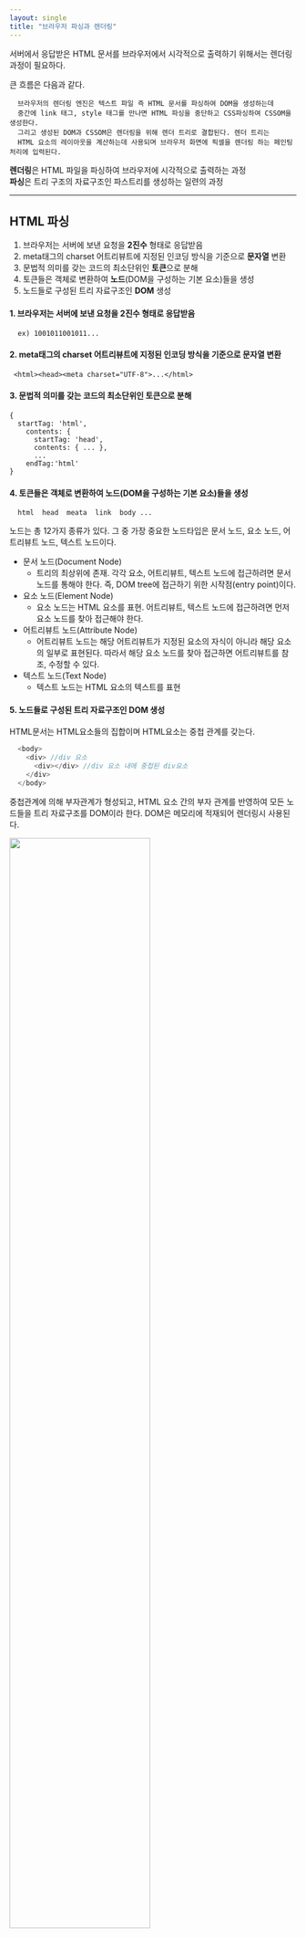 ```yaml
---
layout: single
title: "브라우저 파싱과 렌더링"
---
```


서버에서 응답받은 HTML 문서를 브라우저에서 시각적으로 출력하기 위해서는 렌더링 과정이 필요하다. 

큰 흐름은 다음과 같다.
```
  브라우저의 렌더링 엔진은 텍스트 파일 즉 HTML 문서를 파싱하여 DOM을 생성하는데
  중간에 link 태그, style 태그를 만나면 HTML 파싱을 중단하고 CSS파싱하여 CSSOM을 생성한다. 
  그리고 생성된 DOM과 CSSOM은 렌더링을 위해 렌더 트리로 결합된다. 렌더 트리는
  HTML 요소의 레이아웃을 계산하는데 사용되며 브라우저 화면에 픽셀을 렌더링 하는 페인팅 처리에 입력된다.
```
  **렌더링**은 HTML 파일을 파싱하여 브라우저에 시각적으로 출력하는 과정  
  **파싱**은 트리 구조의 자료구조인 파스트리를 생성하는 일련의 과정  

***

## HTML 파싱

1) 브라우저는 서버에 보낸 요청을 **2진수** 형태로 응답받음  
2) meta태그의 charset 어트리뷰트에 지정된 인코딩 방식을 기준으로 **문자열** 변환  
3) 문법적 의미를 갖는 코드의 최소단위인 **토큰**으로 분해  
4) 토큰들은 객체로 변환하여 **노드**(DOM을 구성하는 기본 요소)들을 생성  
5) 노드들로 구성된 트리 자료구조인 **DOM** 생성

#### 1. 브라우저는 서버에 보낸 요청을 **2진수** 형태로 응답받음
```
  ex) 1001011001011...
```

#### 2. meta태그의 charset 어트리뷰트에 지정된 인코딩 방식을 기준으로 문자열 변환    

 ```
  <html><head><meta charset="UTF-8">...</html>
 ```

#### 3.  문법적 의미를 갖는 코드의 최소단위인 토큰으로 분해

  ```
  {  
    startTag: 'html',
      contents: {
        startTag: 'head',
        contents: { ... },
        ...
      endTag:'html'
  }
  ```

#### 4. 토큰들은 객체로 변환하여 노드(DOM을 구성하는 기본 요소)들을 생성

```
  html  head  meata  link  body ...
```

노드는 총 12가지 종류가 있다. 그 중 가장 중요한 노드타입은 
문서 노드, 요소 노드, 어트리뷰트 노드, 텍스트 노드이다.
  * 문서 노드(Document Node)
    * 트리의 최상위에 존재. 각각 요소, 어트리뷰트, 텍스트 노드에 접근하려면 문서 노드를 통해야 한다. 즉, DOM tree에 접근하기 위한 시작점(entry point)이다.
  * 요소 노드(Element Node)
    * 요소 노드는 HTML 요소를 표현. 어트리뷰트, 텍스트 노드에 접근하려면 먼저 요소 노드를 찾아 접근해야 한다.
  * 어트리뷰트 노드(Attribute Node)
    * 어트리뷰트 노드는 해당 어트리뷰트가 지정된 요소의 자식이 아니라 해당 요소의 일부로 표현된다. 따라서 해당 요소 노드를 찾아 접근하면 어트리뷰트를 참조, 수정할 수 있다.
  * 텍스트 노드(Text Node)
    * 텍스트 노드는 HTML 요소의 텍스트를 표현

#### 5. 노드들로 구성된 트리 자료구조인 DOM 생성

HTML문서는 HTML요소들의 집합이며 HTML요소는 중첩 관계를 갖는다. 

``` javascript
  <body>
    <div> //div 요소
      <div></div> //div 요소 내에 중첩된 div요소
    </div>
  </body>
```

중첩관계에 의해 부자관계가 형성되고, HTML 요소 간의 부자 관계를 반영하여 모든 노드들을 트리 자료구조를 DOM이라 한다. DOM은 메모리에 적재되어 렌더링시 사용된다.

<img src="https://user-images.githubusercontent.com/87258182/142354625-0dba96fb-e463-43f8-826e-ec729712aa56.png" width="70%" height="70%">

##### 결론적으로 HTML문서의 파싱의 결과는 DOM이다.


## CSS 파싱

1. 렌더링 엔진이 HTML을 파싱하다가 link 태그 또는 sytle태그를 만나면 DOM 생성을 일시 중단한다.
2. 어트리뷰트에 지정된 css파일을 서버에 요청
3. HTML파싱과 동일한 파싱과정을 거쳐 CSSOM 생성  
  (2진수 -> 문자 -> 토큰 -> 노드 -> CSSOM )
4. HTML 파싱이 중단된 지점부터 다시 HTML 파싱

CSSOM은 CSS의 상속을 반영
ex) body요소에 font-size 지정시 하위 요소들에도 상속을 반영하여 적용

<img src="https://user-images.githubusercontent.com/87258182/142354902-a83e1f5f-ee45-43a3-b5a5-0d1688fda8c2.png" width="70%" height="70%">

CSS의 파싱의 결과는 CSSOM이다.

## 렌더 트리 생성

DOM과 CSSOM은 렌더링을 위해 렌더 트리로 결합된다. 렌더 트리에는 meta 태그, script 태그 등 실제 화면에 표현되지 않는 노드들은 제거되고 화면에 표현되는 노드들로만 구성된다.

<img src="https://user-images.githubusercontent.com/87258182/142354979-f6ac2c16-bda8-4e13-9b77-9737c8443d58.png" width="80%" height="80%">

## Layout

렌더 트리 노드들이 갖고 있는 스타일과 속성에 따라서 브라우저 화면의 위치와 크기를 계산한다. 즉 레이아웃을 계산한다.

## Paint

레이아웃으 기반으로 브라우저 화면에 픽셀을 렌더링한다.

***

## Javascript 파싱

1. HTML문서를 파싱하다 script태그를 만나면 HTML문서 파싱을 중단하고 렌더링 엔진이 **자바스크립트 엔진**에게 제어권을 넘긴다.
2. script 태그의 src 어트리뷰트에 정의된 파일을 서버에 요청한다.
3. 문법적 의미를 갖는 코드의 최소 단위인 **토큰**들로 분해
4. 토큰에 문법적 의미와 구조를 반영한 트리 구조의 자료구조인 **AST**(Abstract Syntax Tree) 생성
5. AST를 기반으로 사람이 이해 해기 쉽고 소스코드와 비교시 덜 추상적이며 더 간결하고 컴퓨터 중심적인 **바이트 코드**로 변환
6. **인터프리터**에 의해 실행

자바스크립트 엔진은 자바스크립트 코드를 파싱하여 cpu가 이해할 수 있는 저수준 언어(바이트코드)로 변환하고 실행하는 역할을 한다.

## 리플로우와 리페인트

DOM은 js코드를 이용해 제어할 수 있도록 DOM API를 제공하는데 js코드를 이용해 사용해서 DOM이나 CSSOM을 변경한 경우 변경된 DOM과 CSSOM은 다시 렌더트리로 결합되고 변경된 렌더트리를 기반으로 레이아웃과 페인트 과정을 거쳐 화면에 렌더링 한다. 이를 리플로우 리페인트라 한다.

<img width="582" alt="스크린샷 2021-11-18 오후 2 04 31" src="https://user-images.githubusercontent.com/87258182/142355318-1031a2c5-d8e1-4d36-8879-c1f370812a30.png">


리플로우 : 레이아웃 계산  
리페인트 : 재결합된 렌더트리 기반 다시 페인트 하는 것

리플로우와 리페인트가 반드시 같이 동작하는것은 아니다. 레이아웃에 영향을 주는 변경이 없는 경우 리페인트만 동작한다.

***


## 정리
 
```javascript
  <!DOCTYPE html>
  <html>
    <head>
      <meta charset="UTF-8"> //UTF-8로 인코딩
      <link rel="style" href="style.css">//HTML파싱 중단, CSS파일을 파싱 CSSOM생성
    </head>// 다시 HTML 파싱
    <body>
      <h1>Hellow world!</h1>
      // DOM 생성 완료, CSSOM과 결합하여 렌더 트리 생성 -> Layout -> Paint
      <script src="app.js"></script> //JS 파싱 시작 -> AST -> 바이트코드 -> 인터프리터에 의한 실행  
    </body>
  </html>
```

***

> **참조**  
> 
> [모던 자바스크립트 Deep Dive](http://www.yes24.com/Product/Goods/92742567)  
> [poiemWeb](https://poiemaweb.com/js-dom)  
> [위키백과](https://ko.wikipedia.org/wiki/바이트코드)  
